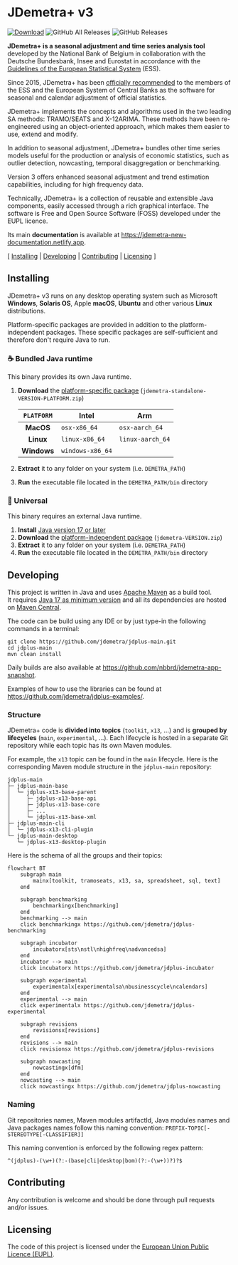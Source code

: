 # JDemetra+ v3

[![Download](https://img.shields.io/github/release/jdemetra/jdplus-main.svg)](https://github.com/jdemetra/jdplus-main/releases/latest)
![GitHub All Releases](https://img.shields.io/github/downloads/jdemetra/jdplus-main/total)
![GitHub Releases](https://img.shields.io/github/downloads/jdemetra/jdplus-main/latest/total)

**JDemetra+ is a seasonal adjustment and time series analysis tool** developed by the National Bank of Belgium in collaboration with the Deutsche Bundesbank, Insee and Eurostat in accordance with the [Guidelines of the European Statistical System](https://ec.europa.eu/eurostat/documents/3859598/6830795/KS-GQ-15-001-EN-N.pdf) (ESS).

Since 2015, JDemetra+ has been [officially recommended](https://ec.europa.eu/eurostat/cros/system/files/Jdemetra_%20release.pdf) to the members of the ESS and the European System of Central Banks as the software for seasonal and calendar adjustment of official statistics.

JDemetra+ implements the concepts and algorithms used in the two leading SA methods: TRAMO/SEATS and X-12ARIMA. These methods have been re-engineered using an object-oriented approach, which makes them easier to use, extend and modify.

In addition to seasonal adjustment, JDemetra+ bundles other time series models useful for the production or analysis of economic statistics, such as outlier detection, nowcasting, temporal disaggregation or benchmarking.

Version 3 offers enhanced seasonal adjustment and trend estimation capabilities, including for high frequency data.

Technically, JDemetra+ is a collection of reusable and extensible Java components, easily accessed through a rich graphical interface. The software is Free and Open Source Software (FOSS) developed under the EUPL licence.

Its main **documentation** is available at https://jdemetra-new-documentation.netlify.app.

[ [Installing](#installing) | [Developing](#developing) | [Contributing](#contributing) | [Licensing](#licensing) ]

## Installing

JDemetra+ v3 runs on any desktop operating system such as Microsoft **Windows**, **Solaris OS**, Apple **macOS**, **Ubuntu** and other various **Linux** distributions.

Platform-specific packages are provided in addition to the platform-independent packages.
These specific packages are self-sufficient and therefore don't require Java to run.

### ☕️ Bundled Java runtime

This binary provides its own Java runtime.

1. **Download** the [platform-specific package](https://github.com/jdemetra/jdplus-main/releases) (`jdemetra-standalone-VERSION-PLATFORM.zip`)

   | `PLATFORM`  | Intel            | Arm              |
   |:-----------:|------------------|------------------|
   |  **MacOS**  | `osx-x86_64`     | `osx-aarch_64`   |
   |  **Linux**  | `linux-x86_64`   | `linux-aarch_64` |
   | **Windows** | `windows-x86_64` |                  |

2. **Extract** it to any folder on your system (i.e. `DEMETRA_PATH`)
3. **Run** the executable file located in the `DEMETRA_PATH/bin` directory

### 🌟 Universal

This binary requires an external Java runtime.

1. **Install** [Java version 17 or later](https://whichjdk.com/)
2. **Download** the [platform-independent package](https://github.com/jdemetra/jdplus-main/releases) (`jdemetra-VERSION.zip`)
3. **Extract** it to any folder on your system (i.e. `DEMETRA_PATH`)
4. **Run** the executable file located in the `DEMETRA_PATH/bin` directory

## Developing

This project is written in Java and uses [Apache Maven](https://maven.apache.org/) as a build tool.  
It requires [Java 17 as minimum version](https://whichjdk.com/) and all its dependencies are hosted on [Maven Central](https://search.maven.org/).

The code can be build using any IDE or by just type-in the following commands in a terminal:
```shell
git clone https://github.com/jdemetra/jdplus-main.git
cd jdplus-main
mvn clean install
```

Daily builds are also available at https://github.com/nbbrd/jdemetra-app-snapshot.

Examples of how to use the libraries can be found at https://github.com/jdemetra/jdplus-examples/.

### Structure

JDemetra+ code is **divided into topics** (`toolkit`, `x13`, ...) and is **grouped by lifecycles** (`main`, `experimental`, ...).
Each lifecycle is hosted in a separate Git repository while each topic has its own Maven modules.

For example, the `x13` topic can be found in the `main` lifecycle.
Here is the corresponding Maven module structure in the `jdplus-main` repository:
```
jdplus-main
├─ jdplus-main-base
│  └─ jdplus-x13-base-parent
│     ├─ jdplus-x13-base-api
│     ├─ jdplus-x13-base-core
│     ├─ ...
│     └─ jdplus-x13-base-xml
├─ jdplus-main-cli
│  └─ jdplus-x13-cli-plugin
└─ jdplus-main-desktop
   └─ jdplus-x13-desktop-plugin
```

Here is the schema of all the groups and their topics: 

```mermaid
flowchart BT 
    subgraph main
        mainx[toolkit, tramoseats, x13, sa, spreadsheet, sql, text]
    end

    subgraph benchmarking
        benchmarkingx[benchmarking]
    end
    benchmarking --> main
    click benchmarkingx https://github.com/jdemetra/jdplus-benchmarking

    subgraph incubator
        incubatorx[sts\nstl\nhighfreq\nadvancedsa]
    end
    incubator --> main
    click incubatorx https://github.com/jdemetra/jdplus-incubator

    subgraph experimental
        experimentalx[experimentalsa\nbusinesscycle\ncalendars]
    end
    experimental --> main
    click experimentalx https://github.com/jdemetra/jdplus-experimental

    subgraph revisions
        revisionsx[revisions]
    end
    revisions --> main
    click revisionsx https://github.com/jdemetra/jdplus-revisions

    subgraph nowcasting
        nowcastingx[dfm]
    end
    nowcasting --> main
    click nowcastingx https://github.com/jdemetra/jdplus-nowcasting
```

### Naming

Git repositories names, Maven modules artifactId, Java modules names and Java packages names follow this naming convention:
`PREFIX-TOPIC[-STEREOTYPE[-CLASSIFIER]]` 

This naming convention is enforced by the following regex pattern:
```regexp
^(jdplus)-(\w+)(?:-(base|cli|desktop|bom)(?:-(\w+))?)?$
```

## Contributing

Any contribution is welcome and should be done through pull requests and/or issues.

## Licensing

The code of this project is licensed under the [European Union Public Licence (EUPL)](https://joinup.ec.europa.eu/page/eupl-text-11-12).
 